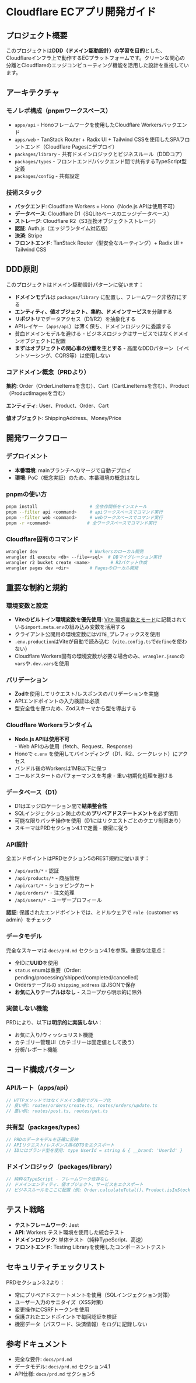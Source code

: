 # Cloudflare ECアプリ開発ガイド

## プロジェクト概要

このプロジェクトは**DDD（ドメイン駆動設計）の学習を目的**とした、Cloudflareインフラ上で動作するECプラットフォームです。クリーンな関心の分離とCloudflareのエッジコンピューティング機能を活用した設計を重視しています。

## アーキテクチャ

### モノレポ構成（pnpmワークスペース）

- `apps/api` - Honoフレームワークを使用したCloudflare Workersバックエンド
- `apps/web` - TanStack Router + Radix UI + Tailwind CSSを使用したSPAフロントエンド（Cloudflare Pagesにデプロイ）
- `packages/library` - 共有ドメインロジックとビジネスルール（DDDコア）
- `packages/types` - フロントエンド/バックエンド間で共有するTypeScript型定義
- `packages/config` - 共有設定

### 技術スタック

- **バックエンド**: Cloudflare Workers + Hono（Node.js APIは使用不可）
- **データベース**: Cloudflare D1（SQLiteベースのエッジデータベース）
- **ストレージ**: Cloudflare R2（S3互換オブジェクトストレージ）
- **認証**: Auth.js（エッジランタイム対応版）
- **決済**: Stripe
- **フロントエンド**: TanStack Router（型安全なルーティング）+ Radix UI + Tailwind CSS

## DDD原則

このプロジェクトはドメイン駆動設計パターンに従います：

- **ドメインモデル**は `packages/library` に配置し、フレームワーク非依存にする
- **エンティティ、値オブジェクト、集約、ドメインサービス**を分離する
- **リポジトリ**でデータアクセス（D1/R2）を抽象化する
- APIレイヤー（`apps/api`）は薄く保ち、ドメインロジックに委譲する
- 貧血ドメインモデルを避ける - ビジネスロジックはサービスではなくドメインオブジェクトに配置
- **まずはオブジェクトの関心事の分離を主とする** - 高度なDDDパターン（イベントソーシング、CQRS等）は使用しない

### コアドメイン概念（PRDより）

**集約**: Order（OrderLineItemsを含む）、Cart（CartLineItemsを含む）、Product（ProductImagesを含む）

**エンティティ**: User、Product、Order、Cart

**値オブジェクト**: ShippingAddress、Money/Price

## 開発ワークフロー

### デプロイメント

- **本番環境**: mainブランチへのマージで自動デプロイ
- **環境**: PoC（概念実証）のため、本番環境の概念はなし

### pnpmの使い方

```bash
pnpm install                    # 全依存関係をインストール
pnpm --filter api <command>     # apiワークスペースでコマンド実行
pnpm --filter web <command>     # webワークスペースでコマンド実行
pnpm -r <command>              # 全ワークスペースでコマンド実行
```

### Cloudflare固有のコマンド

```bash
wrangler dev                    # Workersのローカル開発
wrangler d1 execute <db> --file=<sql>  # DBマイグレーション実行
wrangler r2 bucket create <name>        # R2バケット作成
wrangler pages dev <dir>        # Pagesのローカル開発
```

## 重要な制約と規約

### 環境変数と設定

- **Viteのビルトイン環境変数を優先使用**: [Vite 環境変数とモード](https://ja.vite.dev/guide/env-and-mode)に記載されている`import.meta.env`の組み込み変数を活用する
- クライアント公開用の環境変数には`VITE_`プレフィックスを使用
- `.env.production`はViteが自動で読み込む（`vite.config.ts`で`define`を使わない）
- Cloudflare Workers固有の環境変数が必要な場合のみ、`wrangler.jsonc`の`vars`や`.dev.vars`を使用

### バリデーション

- **Zod**を使用してリクエスト/レスポンスのバリデーションを実施
- APIエンドポイントの入力検証は必須
- 型安全性を保つため、Zodスキーマから型を導出する

### Cloudflare Workersランタイム

- **Node.js APIは使用不可** - Web APIのみ使用（fetch、Request、Response）
- Honoで `c.env` を使用してバインディング（D1、R2、シークレット）にアクセス
- バンドル後のWorkersは1MB以下に保つ
- コールドスタートのパフォーマンスを考慮 - 重い初期化処理を避ける

### データベース（D1）

- D1はエッジロケーション間で**結果整合性**
- SQLインジェクション防止のため**プリペアドステートメント**を必ず使用
- 可能な限りバッチ操作を使用（D1にはリクエストごとのクエリ制限あり）
- スキーマはPRDセクション4.1で定義 - 厳密に従う

### API設計

全エンドポイントはPRDセクション5のREST規約に従います：
- `/api/auth/*` - 認証
- `/api/products/*` - 商品管理
- `/api/cart/*` - ショッピングカート
- `/api/orders/*` - 注文処理
- `/api/users/*` - ユーザープロフィール

**認証**: 保護されたエンドポイントでは、ミドルウェアで `role`（customer vs admin）をチェック

### データモデル

完全なスキーマは `docs/prd.md` セクション4.1を参照。重要な注意点：
- 全IDに**UUID**を使用
- `status` enumは重要（Order: pending/processing/shipped/completed/cancelled）
- Ordersテーブルの `shipping_address` はJSONで保存
- **お気に入りテーブルはなし** - スコープから明示的に除外

### 実装しない機能

PRDにより、以下は**明示的に実装しない**：
- お気に入り/ウィッシュリスト機能
- カテゴリー管理UI（カテゴリーは固定値として扱う）
- 分析/レポート機能

## コード構成パターン

### APIルート（apps/api）

```typescript
// HTTPメソッドではなくドメイン集約でグループ化
// 良い例: routes/orders/create.ts, routes/orders/update.ts
// 悪い例: routes/post.ts, routes/put.ts
```

### 共有型（packages/types）

```typescript
// PRDのデータモデルを正確に反映
// APIリクエスト/レスポンス用のDTOをエクスポート
// IDにはブランド型を使用: type UserId = string & { __brand: 'UserId' }
```

### ドメインロジック（packages/library）

```typescript
// 純粋なTypeScript - フレームワーク依存なし
// ドメインエンティティ、値オブジェクト、サービスをエクスポート
// ビジネスルールをここに配置（例: Order.calculateTotal()、Product.isInStock()）
```

## テスト戦略

- **テストフレームワーク**: Jest
- **API**: Workers テスト環境を使用した統合テスト
- **ドメインロジック**: 単体テスト（純粋TypeScript、高速）
- **フロントエンド**: Testing Libraryを使用したコンポーネントテスト

## セキュリティチェックリスト

PRDセクション3.2より：
- 常にプリペアドステートメントを使用（SQLインジェクション対策）
- ユーザー入力のサニタイズ（XSS対策）
- 変更操作にCSRFトークンを使用
- 保護されたエンドポイントで毎回認証を検証
- 機密データ（パスワード、決済情報）をログに記録しない

## 参考ドキュメント

- 完全な要件: `docs/prd.md`
- データモデル: `docs/prd.md` セクション4.1
- API仕様: `docs/prd.md` セクション5
